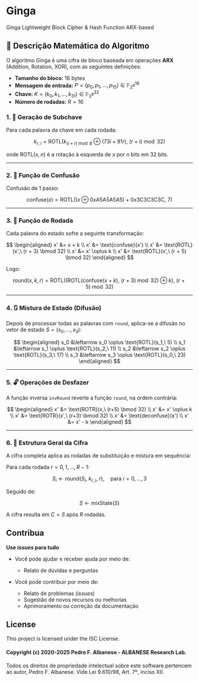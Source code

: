 # Ginga
Ginga Lightweight Block Cipher & Hash Function ARX-based

## 🔐 Descrição Matemática do Algoritmo

O algoritmo Ginga é uma cifra de bloco baseada em operações **ARX** (Addition, Rotation, XOR), com as seguintes definições:

- **Tamanho do bloco:** $16$ bytes  
- **Mensagem de entrada:** $P = (p_0, p_1, \dots, p_{15}) \in \mathbb{F}_{2^8}^{16}$  
- **Chave:** $K = (k_0, k_1, \dots, k_{31}) \in \mathbb{F}_{2^8}^{32}$  
- **Número de rodadas:** $R = 16$  

### 1. 🧩 Geração de Subchave

Para cada palavra da chave em cada rodada:

$$
k_{r,i} = \text{ROTL}\left(k_{(i + r) \bmod 8} \oplus (73i + 91r),\ (r + i) \bmod 32\right)
$$

onde $\text{ROTL}(x, n)$ é a rotação à esquerda de $x$ por $n$ bits em 32 bits.

---

### 2. 🔄 Função de Confusão

Confusão de 1 passo:

$$
\text{confuse}(x) = \text{ROTL}( (x \oplus \text{0xA5A5A5A5}) + \text{0x3C3C3C3C},\ 7 )
$$

---

### 3. 🔁 Função de Rodada

Cada palavra do estado sofre a seguinte transformação:

$$
\begin{aligned}
x' &= x + k \\
x' &= \text{confuse}(x') \\
x' &= \text{ROTL}(x',\ (r + 3) \bmod 32) \\
x' &= x' \oplus k \\
x' &= \text{ROTL}(x',\ (r + 5) \bmod 32)
\end{aligned}
$$

Logo:

$$
\text{round}(x, k, r) = \text{ROTL}\left( \left( \text{ROTL}(\text{confuse}(x + k),\ (r+3) \bmod 32) \oplus k \right),\ (r+5) \bmod 32 \right)
$$

---

### 4. 🔃 Mistura de Estado (Difusão)

Depois de processar todas as palavras com `round`, aplica-se a difusão no vetor de estado $S = (s_0, \dots, s_3)$:

$$
\begin{aligned}
s_0 &\leftarrow s_0 \oplus \text{ROTL}(s_1,\ 5) \\
s_1 &\leftarrow s_1 \oplus \text{ROTL}(s_2,\ 11) \\
s_2 &\leftarrow s_2 \oplus \text{ROTL}(s_3,\ 17) \\
s_3 &\leftarrow s_3 \oplus \text{ROTL}(s_0,\ 23)
\end{aligned}
$$

---

### 5. 🔓 Operações de Desfazer

A função inversa `invRound` reverte a função `round`, na ordem contrária:

$$
\begin{aligned}
x' &= \text{ROTR}(x,\ (r+5) \bmod 32) \\
x' &= x' \oplus k \\
x' &= \text{ROTR}(x',\ (r+3) \bmod 32) \\
x' &= \text{deconfuse}(x') \\
x' &= x' - k
\end{aligned}
$$

---

### 6. 🔁 Estrutura Geral da Cifra

A cifra completa aplica as rodadas de substituição e mistura em sequência:

Para cada rodada $r = 0, 1, \dots, R-1$:

$$
S_i \leftarrow \text{round}(S_i,\ k_{r,i},\ r), \quad \text{para } i = 0, \dots, 3
$$

Seguido de:

$$
S \leftarrow \text{mixState}(S)
$$

A cifra resulta em $C = S$ após $R$ rodadas.

## Contribua
**Use _issues_ para tudo**
- Você pode ajudar e receber ajuda por meio de:
  - Relato de dúvidas e perguntas

- Você pode contribuir por meio de:
  - Relato de problemas (_issues_)
  - Sugestão de novos recursos ou melhorias
  - Aprimoramento ou correção da documentação

## License

This project is licensed under the ISC License.

#### Copyright (c) 2020-2025 Pedro F. Albanese - ALBANESE Research Lab.  
Todos os direitos de propriedade intelectual sobre este software pertencem ao autor, Pedro F. Albanese. Vide Lei 9.610/98, Art. 7º, inciso XII.
